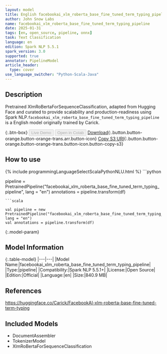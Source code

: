 ```yaml
---
layout: model
title: English facebookai_xlm_roberta_base_fine_tuned_term_typing_pipeline pipeline XlmRoBertaForSequenceClassification from Carick
author: John Snow Labs
name: facebookai_xlm_roberta_base_fine_tuned_term_typing_pipeline
date: 2025-01-31
tags: [en, open_source, pipeline, onnx]
task: Text Classification
language: en
edition: Spark NLP 5.5.1
spark_version: 3.0
supported: true
annotator: PipelineModel
article_header:
  type: cover
use_language_switcher: "Python-Scala-Java"
---
```


## Description

Pretrained XlmRoBertaForSequenceClassification, adapted from Hugging Face and curated to provide scalability and production-readiness using Spark NLP.`facebookai_xlm_roberta_base_fine_tuned_term_typing_pipeline` is a English model originally trained by Carick.

{:.btn-box}
<button class="button button-orange" disabled>Live Demo</button>
<button class="button button-orange" disabled>Open in Colab</button>
[Download](https://s3.amazonaws.com/auxdata.johnsnowlabs.com/public/models/facebookai_xlm_roberta_base_fine_tuned_term_typing_pipeline_en_5.5.1_3.0_1738340774347.zip){:.button.button-orange.button-orange-trans.arr.button-icon}
[Copy S3 URI](s3://auxdata.johnsnowlabs.com/public/models/facebookai_xlm_roberta_base_fine_tuned_term_typing_pipeline_en_5.5.1_3.0_1738340774347.zip){:.button.button-orange.button-orange-trans.button-icon.button-copy-s3}

## How to use



<div class="tabs-box" markdown="1">
{% include programmingLanguageSelectScalaPythonNLU.html %}
```python

pipeline = PretrainedPipeline("facebookai_xlm_roberta_base_fine_tuned_term_typing_pipeline", lang = "en")
annotations =  pipeline.transform(df)   

```
```scala

val pipeline = new PretrainedPipeline("facebookai_xlm_roberta_base_fine_tuned_term_typing_pipeline", lang = "en")
val annotations = pipeline.transform(df)

```
</div>

{:.model-param}
## Model Information

{:.table-model}
|---|---|
|Model Name:|facebookai_xlm_roberta_base_fine_tuned_term_typing_pipeline|
|Type:|pipeline|
|Compatibility:|Spark NLP 5.5.1+|
|License:|Open Source|
|Edition:|Official|
|Language:|en|
|Size:|840.9 MB|

## References

https://huggingface.co/Carick/FacebookAI-xlm-roberta-base-fine-tuned-term-typing

## Included Models

- DocumentAssembler
- TokenizerModel
- XlmRoBertaForSequenceClassification